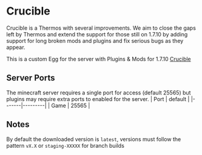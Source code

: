 # Crucible
Crucible is a Thermos with several improvements. We aim to close the gaps left by Thermos and extend the support for those still on 1.7.10 by adding support for long broken mods and plugins and fix serious bugs as they appear.

This is a custom Egg for the server with Plugins & Mods for 1.7.10
[Crucible](https://cruciblemc.github.io/)

## Server Ports
The minecraft server requires a single port for access (default 25565) but plugins may require extra ports to enabled for the server.
| Port  | default |
|-------|---------|
| Game  | 25565   |

## Notes
By default the downloaded version is `latest`, versions must follow the pattern `vX.X` or `staging-XXXXX` for branch builds
